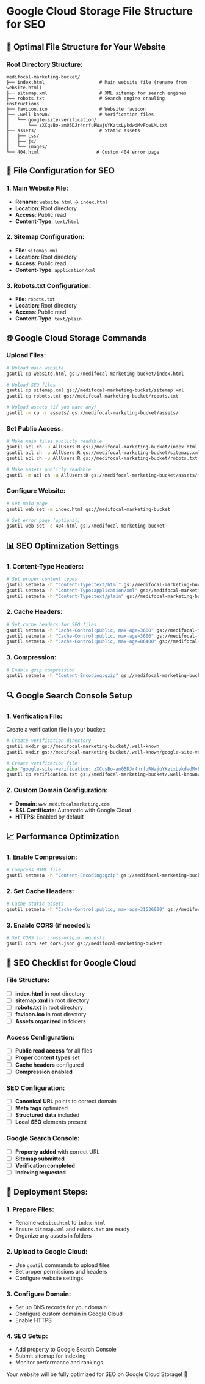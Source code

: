 # Google Cloud Storage File Structure for SEO

## 📁 **Optimal File Structure for Your Website**

### **Root Directory Structure:**
```
medifocal-marketing-bucket/
├── index.html                    # Main website file (rename from website.html)
├── sitemap.xml                   # XML sitemap for search engines
├── robots.txt                    # Search engine crawling instructions
├── favicon.ico                   # Website favicon
├── .well-known/                  # Verification files
│   └── google-site-verification/
│       └── zXCqsBo-am05DJr4nrfuRWajuYKztxLykdwdMvFceLM.txt
├── assets/                       # Static assets
│   ├── css/
│   ├── js/
│   └── images/
└── 404.html                     # Custom 404 error page
```

## 🔧 **File Configuration for SEO**

### **1. Main Website File:**
- **Rename**: `website.html` → `index.html`
- **Location**: Root directory
- **Access**: Public read
- **Content-Type**: `text/html`

### **2. Sitemap Configuration:**
- **File**: `sitemap.xml`
- **Location**: Root directory
- **Access**: Public read
- **Content-Type**: `application/xml`

### **3. Robots.txt Configuration:**
- **File**: `robots.txt`
- **Location**: Root directory
- **Access**: Public read
- **Content-Type**: `text/plain`

## 🌐 **Google Cloud Storage Commands**

### **Upload Files:**
```bash
# Upload main website
gsutil cp website.html gs://medifocal-marketing-bucket/index.html

# Upload SEO files
gsutil cp sitemap.xml gs://medifocal-marketing-bucket/sitemap.xml
gsutil cp robots.txt gs://medifocal-marketing-bucket/robots.txt

# Upload assets (if you have any)
gsutil -m cp -r assets/ gs://medifocal-marketing-bucket/assets/
```

### **Set Public Access:**
```bash
# Make main files publicly readable
gsutil acl ch -u AllUsers:R gs://medifocal-marketing-bucket/index.html
gsutil acl ch -u AllUsers:R gs://medifocal-marketing-bucket/sitemap.xml
gsutil acl ch -u AllUsers:R gs://medifocal-marketing-bucket/robots.txt

# Make assets publicly readable
gsutil -m acl ch -u AllUsers:R gs://medifocal-marketing-bucket/assets/**
```

### **Configure Website:**
```bash
# Set main page
gsutil web set -m index.html gs://medifocal-marketing-bucket

# Set error page (optional)
gsutil web set -e 404.html gs://medifocal-marketing-bucket
```

## 📊 **SEO Optimization Settings**

### **1. Content-Type Headers:**
```bash
# Set proper content types
gsutil setmeta -h "Content-Type:text/html" gs://medifocal-marketing-bucket/index.html
gsutil setmeta -h "Content-Type:application/xml" gs://medifocal-marketing-bucket/sitemap.xml
gsutil setmeta -h "Content-Type:text/plain" gs://medifocal-marketing-bucket/robots.txt
```

### **2. Cache Headers:**
```bash
# Set cache headers for SEO files
gsutil setmeta -h "Cache-Control:public, max-age=3600" gs://medifocal-marketing-bucket/sitemap.xml
gsutil setmeta -h "Cache-Control:public, max-age=3600" gs://medifocal-marketing-bucket/robots.txt
gsutil setmeta -h "Cache-Control:public, max-age=86400" gs://medifocal-marketing-bucket/index.html
```

### **3. Compression:**
```bash
# Enable gzip compression
gsutil setmeta -h "Content-Encoding:gzip" gs://medifocal-marketing-bucket/index.html
```

## 🔍 **Google Search Console Setup**

### **1. Verification File:**
Create a verification file in your bucket:
```bash
# Create verification directory
gsutil mkdir gs://medifocal-marketing-bucket/.well-known
gsutil mkdir gs://medifocal-marketing-bucket/.well-known/google-site-verification

# Create verification file
echo "google-site-verification: zXCqsBo-am05DJr4nrfuRWajuYKztxLykdwdMvFceLM" > verification.txt
gsutil cp verification.txt gs://medifocal-marketing-bucket/.well-known/google-site-verification/zXCqsBo-am05DJr4nrfuRWajuYKztxLykdwdMvFceLM.txt
```

### **2. Custom Domain Configuration:**
- **Domain**: `www.medifocalmarketing.com`
- **SSL Certificate**: Automatic with Google Cloud
- **HTTPS**: Enabled by default

## 📈 **Performance Optimization**

### **1. Enable Compression:**
```bash
# Compress HTML file
gsutil setmeta -h "Content-Encoding:gzip" gs://medifocal-marketing-bucket/index.html
```

### **2. Set Cache Headers:**
```bash
# Cache static assets
gsutil setmeta -h "Cache-Control:public, max-age=31536000" gs://medifocal-marketing-bucket/assets/**
```

### **3. Enable CORS (if needed):**
```bash
# Set CORS for cross-origin requests
gsutil cors set cors.json gs://medifocal-marketing-bucket
```

## 🎯 **SEO Checklist for Google Cloud**

### **File Structure:**
- [ ] **index.html** in root directory
- [ ] **sitemap.xml** in root directory
- [ ] **robots.txt** in root directory
- [ ] **favicon.ico** in root directory
- [ ] **Assets organized** in folders

### **Access Configuration:**
- [ ] **Public read access** for all files
- [ ] **Proper content types** set
- [ ] **Cache headers** configured
- [ ] **Compression enabled**

### **SEO Configuration:**
- [ ] **Canonical URL** points to correct domain
- [ ] **Meta tags** optimized
- [ ] **Structured data** included
- [ ] **Local SEO** elements present

### **Google Search Console:**
- [ ] **Property added** with correct URL
- [ ] **Sitemap submitted**
- [ ] **Verification completed**
- [ ] **Indexing requested**

## 🚀 **Deployment Steps:**

### **1. Prepare Files:**
- Rename `website.html` to `index.html`
- Ensure `sitemap.xml` and `robots.txt` are ready
- Organize any assets in folders

### **2. Upload to Google Cloud:**
- Use `gsutil` commands to upload files
- Set proper permissions and headers
- Configure website settings

### **3. Configure Domain:**
- Set up DNS records for your domain
- Configure custom domain in Google Cloud
- Enable HTTPS

### **4. SEO Setup:**
- Add property to Google Search Console
- Submit sitemap for indexing
- Monitor performance and rankings

Your website will be fully optimized for SEO on Google Cloud Storage! 🎉
